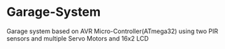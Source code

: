 # Garage-System
Garage system based on AVR Micro-Controller(ATmega32) using two PIR sensors and multiple Servo Motors and 16x2 LCD 
